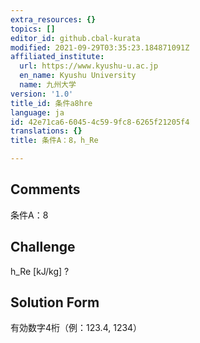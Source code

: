 ```yaml
---
extra_resources: {}
topics: []
editor_id: github.cbal-kurata
modified: 2021-09-29T03:35:23.184871091Z
affiliated_institute:
  url: https://www.kyushu-u.ac.jp
  en_name: Kyushu University
  name: 九州大学
version: '1.0'
title_id: 条件a8hre
language: ja
id: 42e71ca6-6045-4c59-9fc8-6265f21205f4
translations: {}
title: 条件A：8，h_Re

---
```


## Comments
条件A：8

## Challenge
h_Re [kJ/kg] ?

## Solution Form
有効数字4桁（例：123.4,  1234）




